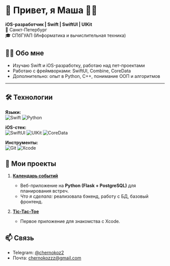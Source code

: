 # 👋 Привет, я Маша 🙋‍♀️

**iOS-разработчик | Swift | SwiftUI | UIKit**  
📍 Санкт-Петербург  
🎓 СПбГУАП (Информатика и вычислительная техника)

## 👩‍💻 Обо мне 

- Изучаю Swift и iOS-разработку, работаю над пет-проектами  
- Работаю с фреймворками: SwiftUI, Combine, CoreData  
- Дополнительно: опыт в Python, C++, понимание ООП и алгоритмов  

---

## 🛠 Технологии

**Языки:**  
<img src="https://img.shields.io/badge/Swift-FA7343?style=flat&logo=swift&logoColor=white" alt="Swift"> 
<img src="https://img.shields.io/badge/Python-3776AB?style=flat&logo=python&logoColor=white" alt="Python">

**iOS-стек:**  
<img src="https://img.shields.io/badge/SwiftUI-00ACEE?style=flat&logo=swift&logoColor=white" alt="SwiftUI">
<img src="https://img.shields.io/badge/UIKit-2396F3?style=flat" alt="UIKit">
<img src="https://img.shields.io/badge/CoreData-FF6D00?style=flat" alt="CoreData">

**Инструменты:**  
<img src="https://img.shields.io/badge/Git-F05032?style=flat&logo=git&logoColor=white" alt="Git">
<img src="https://img.shields.io/badge/Xcode-147EFB?style=flat&logo=xcode&logoColor=white" alt="Xcode">

## 📌 Мои проекты
1. **[Календарь событий](https://github.com/MariaChernokoz/timetable-course-project)**  
   - Веб-приложение на **Python (Flask + PostgreSQL)** для планирования встреч.  
   - *Что я сделала:* реализовала бэкенд, работу с БД, базовый фронтенд.

2. **[Tic-Tac-Toe](https://github.com/MariaChernokoz/Tic-Tac-Toe)**
   - Первое приложение для знакомства с Xcode.

## 📫 Связь
- Telegram: [@chernokoz2](https://t.me/chernokoz2)  
- Почта: chernokozzz@gmail.com

<!--[![Top Langs](https://github-readme-stats.vercel.app/api/top-langs/?username=MariaChernokoz&layout=compact&theme=radical)](https://github.com/anuraghazra/github-readme-stats)
![Stats](https://github-readme-stats.vercel.app/api?username=MariaChernokoz&show_icons=true&theme=radical)

**MariaChernokoz/MariaChernokoz** is a ✨ _special_ ✨ repository because its `README.md` (this file) appears on your GitHub profile.

Here are some ideas to get you started:

- 🔭 I’m currently working on ...
- 🌱 I’m currently learning ...
- 👯 I’m looking to collaborate on ...
- 🤔 I’m looking for help with ...
- 💬 Ask me about ...
- 📫 How to reach me: ...
- 😄 Pronouns: ...
- ⚡ Fun fact: ...
-->
